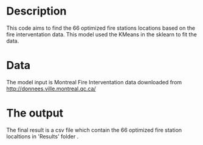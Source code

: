 # Description

This code aims to find the 66 optimized fire stations locations based on the fire interventation data.
This model used the KMeans in the sklearn to fit the data. 

# Data 
The model input is Montreal Fire Interventation data downloaded from http://donnees.ville.montreal.qc.ca/

# The output

The final result is a csv file which contain the 66 optimized fire station localtions in 'Results' folder .  
